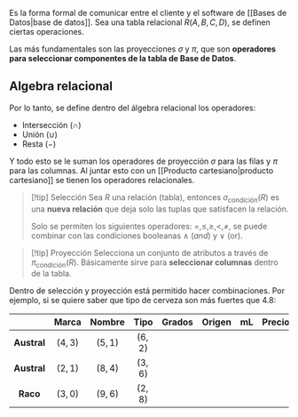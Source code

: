 
Es la forma formal de comunicar entre el cliente y el software de [[Bases de Datos|base de datos]]. Sea una tabla relacional $R(A,B,C,D)$, se definen ciertas operaciones. 

Las más fundamentales son las proyecciones $\sigma$ y $\pi$, que son **operadores para seleccionar componentes de la tabla de Base de Datos**. 

## Algebra relacional 

Por lo tanto, se define dentro del álgebra relacional los operadores: 

- Intersección $(\cap)$ 
- Unión $(\cup)$
- Resta $(-)$

Y todo esto se le suman los operadores de proyección $\sigma$ para las filas y $\pi$ para las columnas. Al juntar esto con un [[Producto cartesiano|producto cartesiano]] se tienen los operadores relacionales. 

>[!tip] Selección 
>Sea $R$ una relación (tabla), entonces $\sigma_{\text{condición}}(R)$ es una **nueva relación** que deja solo las tuplas que satisfacen la relación. 
>
>Solo se permiten los siguientes operadores: $=,\leq,\geq,<,\neq$, se puede combinar con las condiciones booleanas $\land$ (*and*) y $\lor$ (or). 

>[!tip] Proyección 
>Selecciona un conjunto de atributos a través de $\pi_{\text{condición}}(R)$. Básicamente sirve para **seleccionar columnas** dentro de la tabla. 

Dentro de selección y proyección está permitido hacer combinaciones. Por ejemplo, si se quiere saber que tipo de cerveza son más fuertes que $4.8$: 

|       | **Marca** | **Nombre** | **Tipo** | **Grados** | **Origen** | **mL** | **Precio** |
|:-----:|:---------:|:----------:|:--------:|:----------:| ---------- |:------:|:----------:|
| **Austral** |  $(4,3)$  |  $(5,1)$   | $(6,2)$  |            |            |        |            |
| **Austral** |  $(2,1)$  |  $(8,4)$   | $(3,6)$  |            |            |        |            |
| **Raco** |  $(3,0)$  |  $(9,6)$   | $(2,8)$  |            |            |        |            |